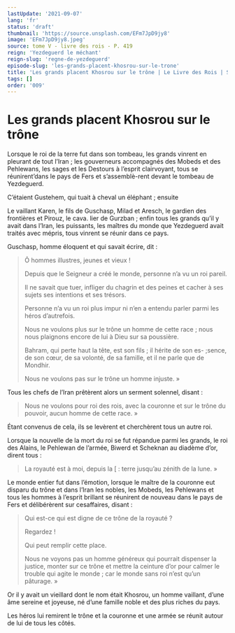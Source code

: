 ```yaml
---
lastUpdate: '2021-09-07'
lang: 'fr'
status: 'draft'
thumbnail: 'https://source.unsplash.com/EFm7JpD9jy8'
image: 'EFm7JpD9jy8.jpeg'
source: tome V - livre des rois - P. 419
reign: 'Yezdeguerd le méchant'
reign-slug: 'regne-de-yezdeguerd'
episode-slug: 'les-grands-placent-khosrou-sur-le-trone'
title: 'Les grands placent Khosrou sur le trône | Le Livre des Rois | Shâhnâmeh'
tags: []
order: '009'
---
```


<!-- LTeX: language=fr -->

# Les grands placent Khosrou sur le trône

Lorsque le roi de la terre fut dans son tombeau, les grands vinrent en pleurant de tout l’Iran ; les gouverneurs accompagnés des Mobeds et des Pehlewans, les sages et les Destours à l’esprit clairvoyant, tous se réunirent’dans le pays de Fers et s’assemblè-rent devant le tombeau de Yezdeguerd.

C’étaient Gustehem, qui tuait à cheval un éléphant ; ensuite

Le vaillant Karen, le fils de Guschasp, Milad et Aresch, le gardien des frontières et Pirouz, le cava. lier de Gurzban ; enfin tous les grands qu’il y avait dans l’Iran, les puissants, les maîtres du monde que Yezdeguerd avait traités avec mépris, tous vinrent se réunir dans ce pays.

Guschasp, homme éloquent et qui savait écrire, dit :

> Ô hommes illustres, jeunes et vieux !
>
> Depuis que le Seigneur a créé le monde, personne n’a vu un roi pareil.
>
> Il ne savait que tuer, infliger du chagrin et des peines et cacher à ses sujets ses intentions et ses trésors.
>
> Personne n’a vu un roi plus impur ni n’en a entendu parler parmi les héros d’autrefois.
>
> Nous ne voulons plus sur le trône un homme de cette race ; nous nous plaignons encore de lui à Dieu sur sa poussière.
>
> Bahram, qui perte haut la tête, est son fils ; il hérite de son es-
;sence, de son cœur, de sa volonté, de sa famille, et il ne parle que de Mondhir.
>
> Nous ne voulons pas sur le trône un homme injuste. »

Tous les chefs de l’Iran prêtèrent alors un serment solennel, disant :

> Nous ne voulons pour roi des rois, avec la couronne et sur le trône du pouvoir, aucun homme de cette race. »

Étant convenus de cela, ils se levèrent et cherchèrent tous un autre roi.

Lorsque la nouvelle de la mort du roi se fut répandue parmi les grands, le roi des Alains, le Pehlewan de l’armée, Biwerd et Scheknan au diadème d’or, dirent tous :

> La royauté est à moi, depuis la [ : terre jusqu’au zénith de la lune. »

Le monde entier fut dans l’émotion, lorsque le maître de la couronne eut disparu du trône et dans l’Iran les nobles, les Mobeds, les Pehlewans et tous les hommes à l’esprit brillant se réunirent de nouveau dans le pays de Fers et délibérèrent sur cesaffaires, disant :

> Qui est-ce qui est digne de ce trône de la royauté ?
>
> Regardez !
>
> Qui peut remplir cette place.
>
> Nous ne voyons pas un homme généreux qui pourrait dispenser la justice, monter sur ce trône et mettre la ceinture d’or pour calmer le trouble qui agite le monde ; car le monde sans roi n’est qu’un pâturage. »

Or il y avait un vieillard dont le nom était Khosrou, un homme vaillant, d’une âme sereine et joyeuse, né d’une famille noble et des plus riches du pays.

Les héros lui remirent le trône et la couronne et une armée se réunit autour de lui de tous les côtés.
